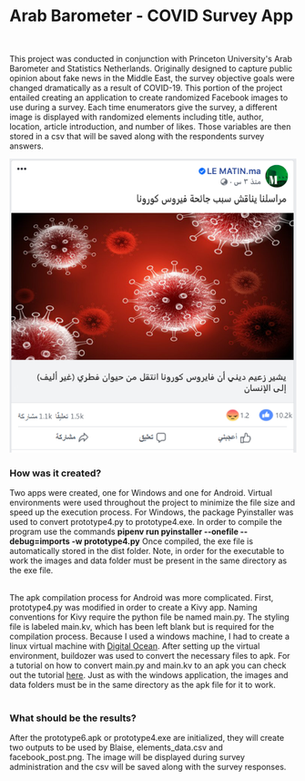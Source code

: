# Arab Barometer - COVID Survey App 


<br />

This project was conducted in conjunction with Princeton University's Arab Barometer and Statistics Netherlands. 
Originally designed to capture public opinion about fake news in the Middle East, the survey objective goals were changed dramatically as a result of COVID-19. 
This portion of the project entailed creating an application to create randomized Facebook images to use during a survey. Each time enumerators give the survey,
a different image is displayed with randomized elements including title, author, location, article introduction, and number of likes. Those variables are then stored in a csv that will be saved along with 
the respondents survey answers. 
<br />


![Example of Randomized Image](facebook_post.png)
<br />
### How was it created? 
Two apps were created, one for Windows and one for Android. Virtual environments were used throughout the project to minimize the file size and speed up the execution process. 
For Windows, the package Pyinstaller was used to convert prototype4.py to prototype4.exe. In order to compile the program use the commands **pipenv run pyinstaller --onefile --debug=imports -w prototype4.py**
Once compiled, the exe file is automatically stored in the dist folder. Note, in order for the executable to work the images and data folder must be present in the same directory as the exe file.  
<br />

The apk compilation process for Android was more complicated. First, prototype4.py was modified in order to create a Kivy app. 
Naming conventions for Kivy require the python file be named main.py. The styling file is labeled main.kv, which has been left blank but is required for the compilation process. 
Because I used a windows machine, I had to create a linux virtual machine with [Digital Ocean](https://www.digitalocean.com). After setting up the virtual environment, buildozer was used to convert the necessary files to apk. 
For a tutorial on how to convert main.py and main.kv to an apk you can check out the tutorial [here](https://www.youtube.com/watch?v=kcte8vcGMSU). 
Just as with the windows application, the images and data folders must be in the same directory as the apk file for it to work.  
<br />



### What should be the results? 
After the prototype6.apk or prototype4.exe are initialized, they will create two outputs to be used by Blaise, elements_data.csv and facebook_post.png. The image will be displayed during survey administration and the csv will be saved along with the survey responses. 


